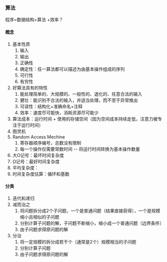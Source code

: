 ### 算法
程序=数据结构+算法  +效率？
#### 概念
1. 基本性质
    1. 输入
    2. 输出
    3. 正确性
    4. 确定性：任一算法都可以描述为由基本操作组成的序列
    5. 可行性
    6. 有穷性
2. 好算法具有的特性
    1. 能处理简单的、大规模的、一般性的、退化的、任意合法的输入
    2. 健壮：能识别不合法的输入，并适当处理，而不至于异常推出
    3. 可读性：结构化+准确命名+注释
    4. 效率：速度尽可能快，消耗资源尽可能少
3. 算法成本：运行时间 + 使用的存储空间（因为空间成本持续走低，注意力被专注于运行时间）
4. 图灵机
5. Random Access Mechine
    1. 寄存器顺序编号，总数没有限制
    2. 每一个操作仅需要常数时间 -- 将运行时间转换为基本操作数量
6. 大O记号：最坏时间复杂度
7. Ω记号：最好时间复杂度
8. 平均复杂度：
9. 时间复杂度估算：循环和基数

#### 分类
1. 迭代和递归
2. 减而治之 
    1. 将问题拆分成2个子问题，一个是普通问题（结果直接获得），一个是规模缩小且相似的子问题
    2. 分别计算子问题的解，子问题不断缩小，缩小成一个普通问题（边界条件）
    3. 由子问题求得原问题的解
2. 分治
    1. 将一定规模的拆分成若干个（通常是2个）规模相当的子问题
    2. 分别计算子问题
    3. 由子问题求得原问题的解
